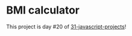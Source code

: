 # BMI calculator
This project is day #20 of <a href="https://github.com/grigoryan-m/31-javascript-projects.git">31-javascript-projects</a>!
